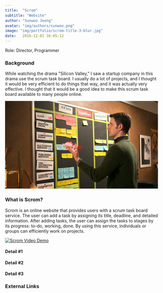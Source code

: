 ```yaml
---
title:  "Scrom"
subtitle: "Website"
author: "Sunwoo Jeong"
avatar: "img/authors/sunwoo.png"
image: "img/portfolio/scrom-title-3-blur.jpg"
date:   2016-12-02 16:05:12
---
```


Role: Director, Programmer

### Background

While watching the drama "Silicon Valley," I saw a startup company in this drama use the scrum task board. I usually do a lot of projects, and I thought it would be very efficient to do things that way, and it was actually very effective. I thought that it would be a good idea to make this scrum task board available to many people online.

<center>
<img src="/img/silicon-valley-scrum.jpg" width="512" height="288"/>
</center>

### What is Scrom?

Scrom is an online website that provides users with a scrum task board service. The user can add a task by assigning its title, deadline, and detailed information. After adding tasks, the user can assign the tasks to stages by its progress: to-do, working, done. By using this service, individuals or groups can efficiently work on projects.

[![Scrom Video Demo](http://img.youtube.com/vi/TujbRE9XQ5Q/0.jpg)](https://youtu.be/TujbRE9XQ5Q)

#### Detail #1

#### Detail #2

#### Detail #3

### External Links
